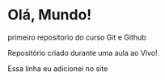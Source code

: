 # Olá, Mundo!
 primeiro repositorio do curso Git e Github

Repositório criado durante uma aula ao Vivo! 

Essa linha eu adicionei no site
